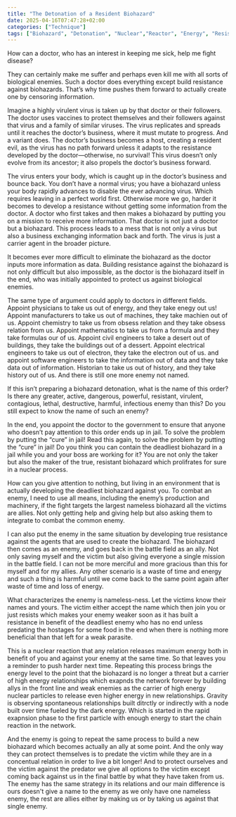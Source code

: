 ```yaml
---
title: "The Detonation of a Resident Biohazard"
date: 2025-04-16T07:47:28+02:00
categories: ["Technique"]
tags: ["Biohazard", "Detonation", "Nuclear","Reactor", "Energy", "Resistance", "Doctor", "Host", "Virus", "Security", "Battle", "Horizon", "Victim"]
---
```

How can a doctor, who has an interest in keeping me sick, help me fight disease?

They can certainly make me suffer and perhaps even kill me with all sorts of biological enemies. Such a doctor does everything except build resistance against biohazards. That’s why time pushes them forward to actually create one by censoring information.

Imagine a highly virulent virus is taken up by that doctor or their followers. The doctor uses vaccines to protect themselves and their followers against that virus and a family of similar viruses. The virus replicates and spreads until it reaches the doctor’s business, where it must mutate to progress. And a variant does. The doctor’s business becomes a host, creating a resident evil, as the virus has no path forward unless it adapts to the resistance developed by the doctor—otherwise, no survival! This virus doesn’t only evolve from its ancestor; it also propels the doctor’s business forward.

The virus enters your body, which is caught up in the doctor’s business and bounce back. You don’t have a normal virus; you have a biohazard unless your body rapidly advances to disable the ever advancing virus. Which requires leaving in a perfect world first. Otherwise more we go, harder it becomes to develop a resistance without getting some information from the doctor. A doctor who first takes and then makes a biohazard by putting you on a mission to receive more information. That doctor is not just a doctor but a biohazard. This process leads to a mess that is not only a virus but also a business exchanging information back and forth. The virus is just a carrier agent in the broader picture.

It becomes ever more difficult to eliminate the biohazard as the doctor inputs more information as data. Building resistance against the biohazard is not only difficult but also impossible, as the doctor is the biohazard itself in the end, who was initially appointed to protect us against biological enemies.

The same type of argument could apply to doctors in different fields. Appoint physicians to take us out of energy, and they take enegy out us! Appoint manufacturers to take us out of machines, they take machien out of us. Appoint chemistry to take us from obsess relation and they take obsess relation from us. Appoint mathematics to take us from a formula and they take formulas our of us. Appoint civil engineers to take a desert out of buildings, they take the buildings out of a dessert. Appoint electrical engineers to take us out of electron, they take the electron out of us. and appoint software engineers to take the information out of data and they take data out of information. Historian to take us out of history, and they take history out of us. And there is still one more enemy not named.

If this isn’t preparing a biohazard detonation, what is the name of this order? Is there any greater, active,  dangerous, powerful, resistant, virulent, contagious, lethal, destructive, harmful, infectious enemy than this? Do you still expect to know the name of such an enemy?

In the end, you appoint the doctor to the government to ensure that anyone who doesn’t pay attention to this order ends up in jail. To solve the problem by putting the “cure” in jail! Read this again, to solve the problem by putting the “cure” in jail! Do you think you can contain the deadliest biohazard in a jail while you and your boss are working for it? You are not only the taker but also the maker of the true, resistant biohazard which prolifrates for sure in a nuclear process.

How can you give attention to nothing, but living in an environment that is actually developing the deadliest biohazard against you. To combat an enemy, I need to use all means, including the enemy’s production and machinery, if the fight targets the largest nameless biohazard all the victims are allies. Not only getting help and giving help but also asking them to integrate to combat the common enemy.

I can also put the enemy in the same situation by developing true resistance against the agents that are used to create the biohazard. The biohazard then comes as an enemy, and goes back in the battle field as an ally. Not only saving myself and the victim but also giving everyone a single mission in the battle field. I can not be more merciful and more gracious than this for myself and for my allies. Any other scenario is a waste of time and energy and such a thing is harmful until we come back to the same point again after waste of time and loss of energy.

What characterizes the enemy is nameless-ness. Let the victims know their names and yours. The victim either accept the name which then join you or just resists which makes your enemy weaker soon as it has built a resistance in benefit of the deadliest enemy who has no end unless predating the hostages for some food in the end when there is nothing more beneficial than that left for a weak parasite.

This is a nuclear reaction that any relation releases maximum energy both in benefit of you and against your enemy at the same time. So that leaves you a reminder to push harder next time. Repeating this process brings the energy level to the point that the biohazard is no longer a threat but a carrier of high energy relationships which exapnds the network forever by building allys in the front line and weak enemies as the carrier of high energy nuclear particles to release even higher energy in new relationships. Gravity is observing spontaneous relationships built ditrctly or indirectly with a node built over time fueled by the dark energy. Which is started in the rapid exapnsion phase to the first particle with enough energy to start the chain reaction in the network.

And the enemy is going to repeat the same process to build a new biohazard which becomes actually an ally at some point. And the only way they can protect themselves is to predate the victim while they are in a concentual relation in order to live a bit longer! And to protect ourselves and the victim against the predator we give all options to the victim except coming back against us in the final battle by what they have taken from us. The enemy has the same strategy in its relations and our main difference is ours doesn't give a name to the enemy as we only have one nameless enemy, the rest are allies either by making us or by taking us against that single enemy.
